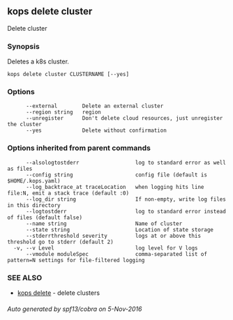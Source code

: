 ## kops delete cluster

Delete cluster

### Synopsis


Deletes a k8s cluster.

```
kops delete cluster CLUSTERNAME [--yes]
```

### Options

```
      --external        Delete an external cluster
      --region string   region
      --unregister      Don't delete cloud resources, just unregister the cluster
      --yes             Delete without confirmation
```

### Options inherited from parent commands

```
      --alsologtostderr                  log to standard error as well as files
      --config string                    config file (default is $HOME/.kops.yaml)
      --log_backtrace_at traceLocation   when logging hits line file:N, emit a stack trace (default :0)
      --log_dir string                   If non-empty, write log files in this directory
      --logtostderr                      log to standard error instead of files (default false)
      --name string                      Name of cluster
      --state string                     Location of state storage
      --stderrthreshold severity         logs at or above this threshold go to stderr (default 2)
  -v, --v Level                          log level for V logs
      --vmodule moduleSpec               comma-separated list of pattern=N settings for file-filtered logging
```

### SEE ALSO
* [kops delete](kops_delete.md)	 - delete clusters

###### Auto generated by spf13/cobra on 5-Nov-2016
